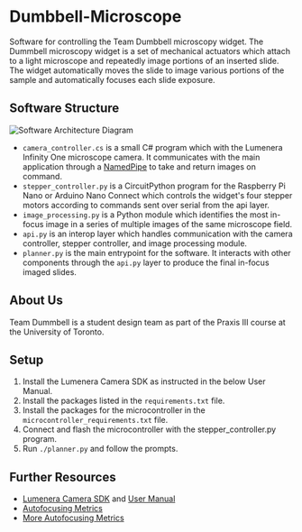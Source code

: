 # Dumbbell-Microscope
Software for controlling the Team Dumbbell microscopy widget. The Dummbell microscopy widget is a set of mechanical actuators which attach to a light microscope and repeatedly image portions of an inserted slide.
The widget automatically moves the slide to image various portions of the sample and automatically focuses each slide exposure.

## Software Structure
![Software Architecture Diagram](https://doc-14-2o-docs.googleusercontent.com/docs/securesc/qik02c3jhutndbfr9ldsci0no3saq7g0/10u6641udivodu520ad0fscap10h6okn/1647211725000/15388664913180478322/15388664913180478322/14uU6BhZZhVCNyC4wY7uFhKEPqPzc2gw5?e=view&ax=ACxEAsbqGQcDbRYRX2T4dAnslUDVfWh9bOjASC46Q0Fh5-MpxsP0g4XeRKYHqoH1D7p18Vjeuitnw-cPSM2751rxJtxZbWhlzKFlldGWlBQLDFDSzjSpp475ZcyQmwHFGN3wCTE5rtJcV4JNYP2_m04r2O5CcrmuDLfRRvq5rf_yiXnQVuqD_PhFgwFyZRKyXLX1ebANGZ9JcoP9ntISLoL0Vbi6LLAHy1LcfTsLEZw8TDBLbaFv4tzkXLZSLCuIQ8HXHm9x_ugZF-gb5qGOCEg0ezcnkIa5wlNrPyoSlX84z0RbaVCaH9Smuij8_8akMCeYS8QfcJf1pqUOjPvCAUxOlfQbiXzoz_9isOtV_RzWpaVyEWDZS06GG7RiA6nQS_drvajXe0NWVLo4N_DZhj94BDUG5oCFi_dwT8CWYXIGB9oy94TQdOE_kcq8XBejFbgNnVvjQOyBImH52vQi-TlIo9yVcuuMN6vnuKsy0EQ6AwhNZRj3QqGUxEQNVIA7A83PiZnAl5h3bfP8XMsdNnK-6vq7ecDVAlBH43X0rjnb32Mv-argccf7l-8cHz7eDhlHJnScVyu2Efcjy2v2ZeNDkkUBuHGZWSb6Ef4D7WGE_Yh1jHYPmkLaYTTv3425AmZr7RvtL0ynBdctdomaU05P3WH6fmhAw-3R7_5jUkw&authuser=0&nonce=23nvc893jbnla&user=15388664913180478322&hash=9k6lg0ho9f3vb4nqkm80bkvih4fc9hjk)

- `camera_controller.cs` is a small C# program which  with the Lumenera Infinity One microscope camera. 
    It communicates with the main application through a [NamedPipe](https://docs.microsoft.com/en-us/windows/win32/ipc/named-pipes) to take and return images on command.
- `stepper_controller.py` is a CircuitPython program for the Raspberry Pi Nano or Arduino Nano Connect which controls the widget's four stepper motors according to commands sent over serial from the api layer.
- `image_processing.py` is a Python module which identifies the most in-focus image in a series of multiple images of the same microscope field.
- `api.py` is an interop layer which handles communication with the camera controller, stepper controller, and image processing module.
- `planner.py` is the main entrypoint for the software. It interacts with other components through the `api.py` layer to produce the final in-focus imaged slides.

## About Us
Team Dummbell is a student design team as part of the Praxis III course at the University of Toronto.

## Setup
1. Install the Lumenera Camera SDK as instructed in the below User Manual.
2. Install the packages listed in the `requirements.txt` file.
3. Install the packages for the microcontroller in the `microcontroller_requirements.txt` file.
4. Connect and flash the microcontroller with the stepper_controller.py program.
5. Run `./planner.py` and follow the prompts.

## Further Resources
- [Lumenera Camera SDK](https://www.lumenera.com/support/industrial-usb-ethernet/drivers-downloads/lucam-software.html) and [User Manual](https://www.lumenera.com/media/wysiwyg/support/pdf/Teledyne_Lumenera-USB_Camera-API_Reference_Manual.pdf) 
- [Autofocusing Metrics](https://onlinelibrary.wiley.com/doi/full/10.1111/jmi.13064)
- [More Autofocusing Metrics](https://ieeexplore.ieee.org/abstract/document/1545017?casa_token=qrYe0ZHe4dwAAAAA:OtZUMRlPJtLn3xefLA-0QkEZlBXvot3dFesRmVs86TVNshtphdMnTmJcCTsEyw2GigXJTSM)

